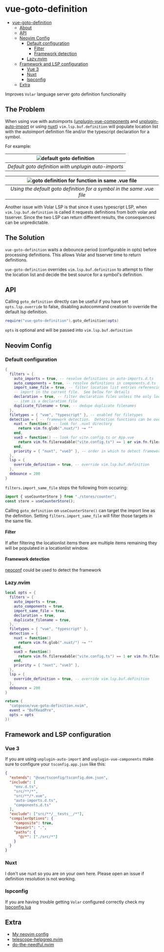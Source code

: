 # vue-goto-definition

<!--toc:start-->

- [vue-goto-definition](#vue-goto-definition)
  - [About](#about)
  - [API](#api)
  - [Neovim Config](#neovim-config)
    - [Default configuration](#default-configuration)
      - [Filter](#filter)
      - [Framework detection](#framework-detection)
    - [Lazy.nvim](#lazynvim)
  - [Framework and LSP configuration](#framework-and-lsp-configuration)
    - [Vue 3](#vue-3)
    - [Nuxt](#nuxt)
    - [lspconfig](#lspconfig)
  - [Extra](#extra)
  <!--toc:end-->

Improves `Volar` language server goto definition functionality

## The Problem

When using vue with autoimports ([unplugin-vue-components](https://github.com/unplugin/unplugin-vue-components) and [unplugin-auto-import](https://github.com/unplugin/unplugin-auto-import) or using [nuxt](https://nuxt.com/)) `vim.lsp.buf.definition` will populate location list with the autoimport definition file and/or the typescript declaration for a symbol.

For example:

| ![default goto definition](https://github.com/catgoose/vue-goto-definition.nvim/blob/screenshots/2024-03-20_07-55.png) |
| :--------------------------------------------------------------------------------------------------------------------: |
|                                  _Default goto definition with unplugin auto-imports_                                  |

| ![goto definition for function in same .vue file](https://github.com/catgoose/vue-goto-definition.nvim/blob/screenshots/loclist_samefile.png) |
| :-------------------------------------------------------------------------------------------------------------------------------------------: |
|                                    _Using the default goto definition for a symbol in the same .vue file_                                     |

Another issue with Volar LSP is that since it uses typescript LSP, when
`vim.lsp.buf.definition` is called it requests definitions from both volar and
tsserver. Since the two LSP can return different results, the consequences can
be unpredictable.

## The Solution

`vue-goto-definition` waits a debounce period (configurable in opts) before
processing definitions. This allows Volar and tsserver time to return definitions.

`vue-goto-definition` overrides `vim.lsp.buf.definition` to attempt to filter the
location list and decide the best source for a symbol's definition.

## API

Calling `goto_definition` directly can be useful if you have set `opts.lsp.override`
to false, disabling autocommand creation to override the default lsp definition.

```lua
require("vue-goto-definition").goto_definition(opts)
```

`opts` is optional and will be passed into `vim.lsp.buf.definition`

## Neovim Config

### Default configuration

```lua
{
  filters = {
    auto_imports = true, -- resolve definitions in auto-imports.d.ts
    auto_components = true, -- resolve definitions in components.d.ts
    import_same_file = true, -- filter location list entries referencing an
    -- import in the current file.  See below for details
    declaration = true, -- filter declaration files unless the only location list
    -- item is a declaration file
    duplicate_filename = true, -- dedupe duplicate filenames
  },
  filetypes = { "vue", "typescript" }, -- enabled for filetypes
  detection = { -- framework detection.  Detection functions can be overridden here
    nuxt = function() -- look for .nuxt directory
      return vim.fn.glob(".nuxt/") ~= ""
    end,
    vue3 = function() -- look for vite.config.ts or App.vue
      return vim.fn.filereadable("vite.config.ts") == 1 or vim.fn.filereadable("src/App.vue") == 1
    end,
    priority = { "nuxt", "vue3" }, -- order in which to detect framework
  },
  lsp = {
    override_definition = true, -- override vim.lsp.buf.definition
  },
  debounce = 200
}
```

`filters.import_same_file` stops the following from occuring:

```typescript
import { useCounterStore } from "./stores/counter";
const store = useCounterStore();
```

Calling `goto_definition` on `useCounterStore()` can target the import line as
the definition. Setting `filters.import_same_file` will filter those targets
in the same file.

#### Filter

If after filtering the locationlist items there are multiple items remaining they
will be populated in a locationlist window.

#### Framework detection

[neoconf](https://github.com/folke/neoconf.nvim) could be used to detect the framework

### Lazy.nvim

```lua
local opts = {
  filters = {
    auto_imports = true,
    auto_components = true,
    import_same_file = true,
    declaration = true,
    duplicate_filename = true,
  },
  filetypes = { "vue", "typescript" },
  detection = {
    nuxt = function()
      return vim.fn.glob(".nuxt/") ~= ""
    end,
    vue3 = function()
      return vim.fn.filereadable("vite.config.ts") == 1 or vim.fn.filereadable("src/App.vue") == 1
    end,
    priority = { "nuxt", "vue3" },
  },
  lsp = {
    override_definition = true, -- override vim.lsp.buf.definition
  },
  debounce = 200
}

return {
  "catgoose/vue-goto-definition.nvim",
  event = "BufReadPre",
  opts = opts
})
```

## Framework and LSP configuration

### Vue 3

If you are using `unplugin-auto-import` and `unplugin-vue-components` make sure
to configure your `tsconfig.app.json` like this:

```json
{
  "extends": "@vue/tsconfig/tsconfig.dom.json",
  "include": [
    "env.d.ts",
    "src/**/*",
    "src/**/*.vue",
    "auto-imports.d.ts",
    "components.d.ts"
  ],
  "exclude": ["src/**/__tests__/*"],
  "compilerOptions": {
    "composite": true,
    "baseUrl": ".",
    "paths": {
      "@/*": ["./src/*"]
    }
  }
}
```

### Nuxt

I don't use nuxt so you are on your own here. Please open an issue if definition
resolution is not working.

### lspconfig

If you are having trouble getting `Volar` configured correctly check my
[lspconfig.lua](https://github.com/catgoose/nvim/blob/main/lua/plugins/lspconfig.lua)

## Extra

- [My neovim config](https://github.com/catgoose/nvim)
- [telescope-helpgrep.nvim](https://github.com/catgoose/telescope-helpgrep.nvim)
- [do-the-needful.nvim](https://github.com/catgoose/do-the-needful.nvim)
